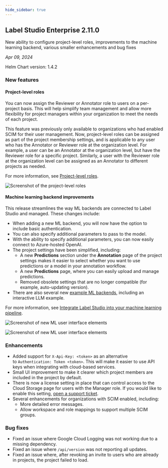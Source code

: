 ```yaml
---
hide_sidebar: true
---
```


## Label Studio Enterprise 2.11.0

<div class="onprem-highlight">New ability to configure project-level roles, improvements to the machine learning backend, various smaller enhancements and bug fixes </div>

*Apr 09, 2024*

Helm Chart version: 1.4.2

### New features

#### Project-level roles

You can now assign the Reviewer or Annotator role to users on a per-project basis. This will help simplify team management and allow more flexibility for project managers within your organization to meet the needs of each project.  

This feature was previously only available to organizations who had enabled SCIM for their user management. Now, project-level roles can be assigned as part of the project membership settings, and is applicable to any user who has the Annotator or Reviewer role at the organization level. For example, a user can be an Annotator at the organization level, but have the Reviewer role for a specific project. Similarly, a user with the Reviewer role at the organization level can be assigned as an Annotator to different projects as needed. 

For more information, see [Project-level roles](project_settings_lse#Project-level-roles).

![Screenshot of the project-level roles](/images/releases/2-11-0-project-level-roles.png)

#### Machine learning backend improvements

This release streamlines the way ML backends are connected to Label Studio and managed. These changes include:

- When adding a new ML backend, you will now have the option to include basic authentication.
- You can also specify additional parameters to pass to the model.
- With the ability to specify additional parameters, you can now easily connect to Azure-hosted OpenAI.
- The project settings have been simplified, including:
    - A new **Predictions** section under the **Annotation** page of the project settings makes it easier to select whether you want to use predictions or a model in your annotation workflow.
    - A new **Predictions** page, where you can easily upload and manage predictions.
    - Removed obsolete settings that are no longer compatible (for example, auto-updating version).
- There are also several new [example ML backends](https://github.com/HumanSignal/label-studio-ml-backend/tree/master), including an interactive LLM example.

For more information, see [Integrate Label Studio into your machine learning pipeline](ml).

![Screenshot of new ML user interface elements](/images/releases/2-11-0-ml-backend.png)

![Screenshot of new ML user interface elements](/images/releases/2-11-0-ml-backend2.png)

### Enhancements

- Added support for `X-Api-Key: <token>` as an alternative to `Authentication: Token <token>`. This will make it easier to use API keys when integrating with cloud-based services. 
- Small UI improvement to make it clearer which project members are included in the project by default.
- There is now a license setting in place that can control access to the Cloud Storage page for users with the Manager role. If you would like to enable this setting, [open a support ticket](https://support.humansignal.com/hc/en-us/requests/new).
- Several enhancements for organizations with SCIM enabled, including:
    - More detailed error messages.
    - Allow workspace and role mappings to support multiple SCIM groups.

### Bug fixes

- Fixed an issue where Google Cloud Logging was not working due to a missing dependency.
- Fixed an issue where `/api/version` was not reporting all updates.
- Fixed an issue where, after revoking an invite to users who are already in projects, the project failed to load.


